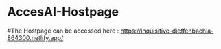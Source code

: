 # AccesAI-Hostpage

#The Hostpage can be accessed here : https://inquisitive-dieffenbachia-864300.netlify.app/
